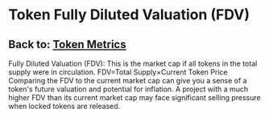 # Token Fully Diluted Valuation (FDV)

## Back to: [Token Metrics](token_metrics)

Fully Diluted Valuation (FDV): This is the market cap if all tokens in the total supply were in circulation.
FDV=Total Supply×Current Token Price
Comparing the FDV to the current market cap can give you a sense of a token's future valuation and potential for inflation. A project with a much higher FDV than its current market cap may face significant selling pressure when locked tokens are released.



